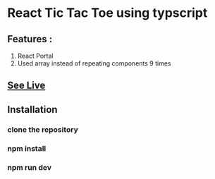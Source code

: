 # React Tic Tac Toe using typscript
## Features :
1. React Portal
2. Used array instead of repeating components 9 times

## [See Live](https://mrajay1.github.io/tic_tac_toe_workout/)

## Installation
### clone the repository
### npm install
### npm run dev

   
 
